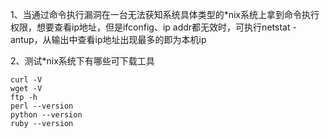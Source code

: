 1、当通过命令执行漏洞在一台无法获知系统具体类型的*nix系统上拿到命令执行权限，想要查看ip地址，但是ifconfig、ip addr都无效时，可执行netstat -antup，从输出中查看ip地址出现最多的即为本机ip

2、测试*nix系统下有哪些可下载工具
```
curl -V
wget -V
ftp -h
perl --version
python --version
ruby --version
```
